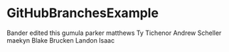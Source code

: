 # GitHubBranchesExample
Bander edited this
gumula
parker matthews
Ty Tichenor
Andrew Scheller
maekyn
Blake Brucken
Landon
Isaac